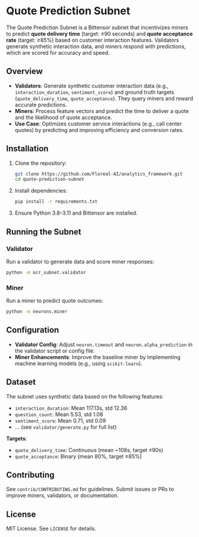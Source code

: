 # Quote Prediction Subnet

The Quote Prediction Subnet is a Bittensor subnet that incentivizes miners to predict **quote delivery time** (target: ≤90 seconds) and **quote acceptance rate** (target: ≥85%) based on customer interaction features. Validators generate synthetic interaction data, and miners respond with predictions, which are scored for accuracy and speed.

## Overview

- **Validators**: Generate synthetic customer interaction data (e.g., `interaction_duration`, `sentiment_score`) and ground truth targets (`quote_delivery_time`, `quote_acceptance`). They query miners and reward accurate predictions.
- **Miners**: Process feature vectors and predict the time to deliver a quote and the likelihood of quote acceptance.
- **Use Case**: Optimizes customer service interactions (e.g., call center quotes) by predicting and improving efficiency and conversion rates.

## Installation

1. Clone the repository:

   ```bash
   git clone https://github.com/Floreal-AI/analytics_framework.git
   cd quote-prediction-subnet
   ```

2. Install dependencies:

   ```bash
   pip install -r requirements.txt
   ```

3. Ensure Python 3.8–3.11 and Bittensor are installed.

## Running the Subnet

### Validator

Run a validator to generate data and score miner responses:

```bash
python -m ocr_subnet.validator
```

### Miner

Run a miner to predict quote outcomes:

```bash
python -m neurons.miner
```

## Configuration

- **Validator Config**: Adjust `neuron.timeout` and `neuron.alpha_prediction` in the validator script or config file.
- **Miner Enhancements**: Improve the baseline miner by implementing machine learning models (e.g., using `scikit-learn`).

## Dataset

The subnet uses synthetic data based on the following features:

- `interaction_duration`: Mean 117.13s, std 12.36
- `question_count`: Mean 5.53, std 1.08
- `sentiment_score`: Mean 0.71, std 0.09
- ... (see `validator/generate.py` for full list)

**Targets**:

- `quote_delivery_time`: Continuous (mean \~108s, target ≤90s)
- `quote_acceptance`: Binary (mean 80%, target ≥85%)

## Contributing

See `contrib/CONTRIBUTING.md` for guidelines. Submit issues or PRs to improve miners, validators, or documentation.

## License

MIT License. See `LICENSE` for details.